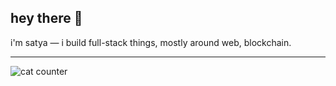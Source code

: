 ## hey there 👋

i'm satya — i build full-stack things, mostly around web, blockchain.

---

![cat counter](https://komarev.com/ghpvc/?username=butterpaneermasala&label=cats+have+visited&color=ff69b4&style=flat-square)

